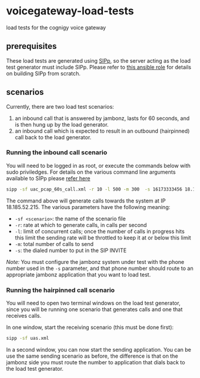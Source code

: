 # voicegateway-load-tests
load tests for the cognigy voice gateway

## prerequisites
These load tests are generated using [SIPp](http://sipp.sourceforge.net/doc/), so the server acting as the load test generator must include SIPp.  Please refer to [this ansible role](https://github.com/davehorton/ansible-role-sipp) for details on building SIPp from scratch.  

## scenarios
Currently, there are two load test scenarios:

1. an inbound call that is answered by jambonz, lasts for 60 seconds, and is then hung up by the load generator.
1. an inbound call which is expected to result in an outbound (hairpinned) call back to the load generator.

### Running the inbound call scenario
You will need to be logged in as root, or execute the commands below with sudo priviledges.  For details on the various command line arguments available to SIPp please [refer here](http://sipp.sourceforge.net/doc/reference.html#Online+help+%28-h%29)

```bash
sipp -sf uac_pcap_60s_call.xml -r 10 -l 500 -m 300  -s 16173333456 18.185.52.215
```

The command above will generate calls towards the system at IP 18.185.52.215.  The various parameters have the following meaning:
- `-sf <scenario>`: the name of the scenario file
- `-r`: rate at which to generate calls, in calls per second
- `-l`: limit of concurrent calls; once the number of calls in progress hits this limit the sending rate will be throttled to keep it at or below this limit
- `-m`: total number of calls to send
- `-s`: the dialed number to put in the SIP INVITE

*Note:* You must configure the jambonz system under test with the phone number used in the `-s` parameter, and that phone number should route to an appropriate jambonz application that you want to load test.

### Running the hairpinned call scenario
You will need to open two terminal windows on the load test generator, since you will be running one scenario that generates calls and one that receives calls.  

In one window, start the receiving scenario (this must be done first):
```bash
sipp -sf uas.xml
```

In a second window, you can now start the sending application.  You can be use the same sending scenario as before, the difference is that on the jambonz side you must route the number to application that dials back to the load test generator.
